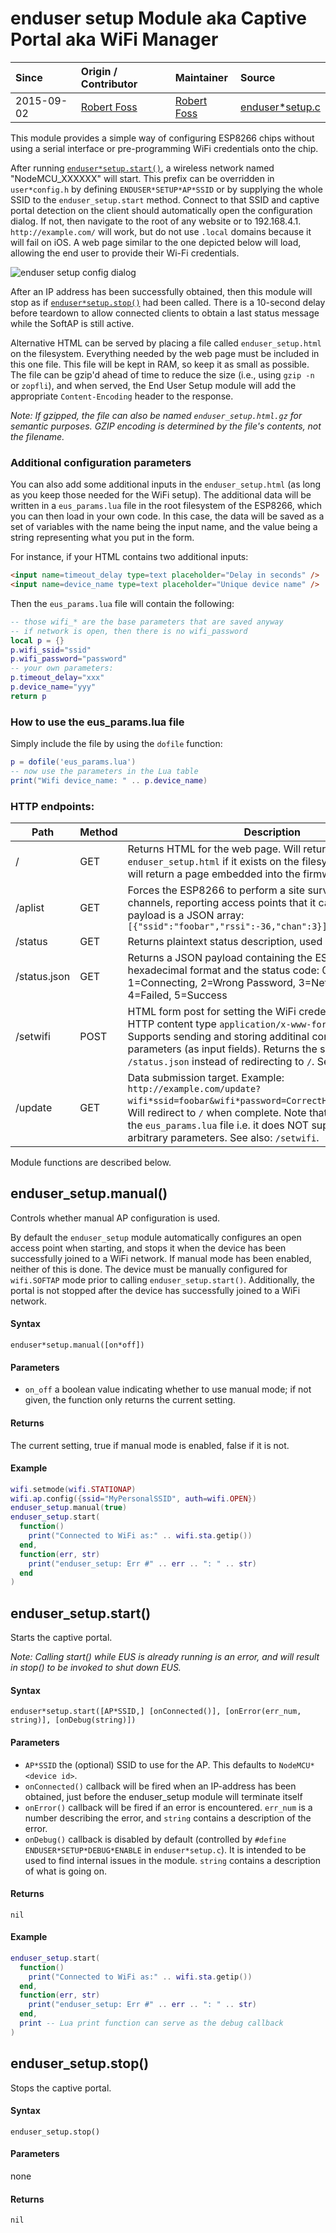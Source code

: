 # enduser setup Module aka Captive Portal aka WiFi Manager
| Since  | Origin / Contributor  | Maintainer  | Source  |
| :----- | :-------------------- | :---------- | :------ |
| 2015-09-02 | [Robert Foss](https://github.com/robertfoss) | [Robert Foss](https://github.com/robertfoss) | [enduser*setup.c](../../app/modules/enduser*setup.c)|

This module provides a simple way of configuring ESP8266 chips without using a
serial interface or pre-programming WiFi credentials onto the chip.

After running [`enduser*setup.start()`](#enduser*setupstart), a wireless 
network named "NodeMCU_XXXXXX" will start. This prefix can be overridden
in `user*config.h` by defining `ENDUSER*SETUP*AP*SSID` or by supplying the whole SSID to the
`enduser_setup.start` method. Connect to that SSID and captive portal detection on the client
should automatically open the configuration dialog. If not, then
navigate to the root of any website or to 192.168.4.1. 
`http://example.com/` will work, but do not use `.local` domains because it 
will fail on iOS. A web page similar to the one depicted below will load, 
allowing the end user to provide their Wi-Fi credentials.

![enduser setup config dialog](../img/enduser-setup-captive-portal.png "enduser setup config dialog")

After an IP address has been successfully obtained, then this module will stop
as if [`enduser*setup.stop()`](#enduser*setupstop) had been called. There is a
10-second delay before teardown to allow connected clients to obtain a last 
status message while the SoftAP is still active.

Alternative HTML can be served by placing a file called `enduser_setup.html` on
the filesystem. Everything needed by the web page must be included in this one
file. This file will be kept in RAM, so keep it as small as possible. The file
can be gzip'd ahead of time to reduce the size (i.e., using `gzip -n` or
`zopfli`), and when served, the End User Setup module will add the appropriate
`Content-Encoding` header to the response.

*Note: If gzipped, the file can also be named `enduser_setup.html.gz` for 
semantic purposes. GZIP encoding is determined by the file's contents, not the
filename.*

### Additional configuration parameters

You can also add some additional inputs in the `enduser_setup.html` (as long as
you keep those needed for the WiFi setup). The additional data will be written
in a `eus_params.lua` file in the root filesystem of the ESP8266, which you can
then load in your own code. In this case, the data will be saved as a set of
variables with the name being the input name, and the value being a string
representing what you put in the form.

For instance, if your HTML contains two additional inputs:

```html
<input name=timeout_delay type=text placeholder="Delay in seconds" />
<input name=device_name type=text placeholder="Unique device name" />
```

Then the `eus_params.lua` file will contain the following:

```lua
-- those wifi_* are the base parameters that are saved anyway
-- if network is open, then there is no wifi_password
local p = {}
p.wifi_ssid="ssid"
p.wifi_password="password"
-- your own parameters:
p.timeout_delay="xxx"
p.device_name="yyy"
return p
```

### How to use the eus_params.lua file

Simply include the file by using the `dofile` function:
```lua
p = dofile('eus_params.lua')
-- now use the parameters in the Lua table
print("Wifi device_name: " .. p.device_name)
```

### HTTP endpoints:

|Path|Method|Description|
|----|------|-----------|
|/|GET|Returns HTML for the web page. Will return the contents of `enduser_setup.html` if it exists on the filesystem, otherwise will return a page embedded into the firmware image.|
|/aplist|GET|Forces the ESP8266 to perform a site survey across all channels, reporting access points that it can find. Return payload is a JSON array: `[{"ssid":"foobar","rssi":-36,"chan":3}]`|
|/status|GET|Returns plaintext status description, used by the web page|
|/status.json|GET|Returns a JSON payload containing the ESP8266's chip id in hexadecimal format and the status code: 0=Idle, 1=Connecting, 2=Wrong Password, 3=Network not Found, 4=Failed, 5=Success|
|/setwifi|POST|HTML form post for setting the WiFi credentials. Expects HTTP content type `application/x-www-form-urlencoded`. Supports sending and storing additinal configuration parameters (as input fields). Returns the same payload as `/status.json` instead of redirecting to `/`. See also: `/update`.|
|/update|GET|Data submission target. Example: `http://example.com/update?wifi*ssid=foobar&wifi*password=CorrectHorseBatteryStaple`. Will redirect to `/` when complete. Note that will NOT update the `eus_params.lua` file i.e. it does NOT support sending arbitrary parameters. See also: `/setwifi`. |

Module functions are described below.



## enduser_setup.manual()

Controls whether manual AP configuration is used.

By default the `enduser_setup` module automatically configures an open access
point when starting, and stops it when the device has been successfully joined
to a WiFi network. If manual mode has been enabled, neither of this is done.
The device must be manually configured for `wifi.SOFTAP` mode prior to calling 
`enduser_setup.start()`. Additionally, the portal is not stopped after the 
device has successfully joined to a WiFi network.


#### Syntax
`enduser*setup.manual([on*off])`

#### Parameters
  - `on_off` a boolean value indicating whether to use manual mode; if not 
  given, the function only returns the current setting.

#### Returns
The current setting, true if manual mode is enabled, false if it is not.

#### Example
```lua
wifi.setmode(wifi.STATIONAP)
wifi.ap.config({ssid="MyPersonalSSID", auth=wifi.OPEN})
enduser_setup.manual(true)
enduser_setup.start(
  function()
    print("Connected to WiFi as:" .. wifi.sta.getip())
  end,
  function(err, str)
    print("enduser_setup: Err #" .. err .. ": " .. str)
  end
)
```

## enduser_setup.start()

Starts the captive portal.

*Note: Calling start() while EUS is already running is an error, and will result in stop() to be invoked to shut down EUS.*

#### Syntax
`enduser*setup.start([AP*SSID,] [onConnected()], [onError(err_num, string)], [onDebug(string)])`

#### Parameters
 - `AP*SSID` the (optional) SSID to use for the AP. This defaults to `NodeMCU*<device id>`.
 - `onConnected()` callback will be fired when an IP-address has been obtained, just before the enduser_setup module will terminate itself
 - `onError()` callback will be fired if an error is encountered. `err_num` is a number describing the error, and `string` contains a description of the error.
 - `onDebug()` callback is disabled by default (controlled by `#define ENDUSER*SETUP*DEBUG*ENABLE` in `enduser*setup.c`). It is intended to be used to find internal issues in the module. `string` contains a description of what is going on.

#### Returns
`nil`

#### Example
```lua
enduser_setup.start(
  function()
    print("Connected to WiFi as:" .. wifi.sta.getip())
  end,
  function(err, str)
    print("enduser_setup: Err #" .. err .. ": " .. str)
  end,
  print -- Lua print function can serve as the debug callback
)
```

## enduser_setup.stop()

Stops the captive portal.

#### Syntax
`enduser_setup.stop()`

#### Parameters
none

#### Returns
`nil`

